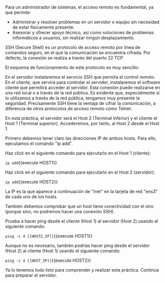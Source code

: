 Para un administrador de sistemas, el acceso remoto es fundamental, ya que permite:

* Administrar y resolver problemas en un servidor o equipo sin necesidad de estar físicamente presente.
* Asesorar y ofrecer apoyo técnico, así como soluciones de problemas informáticos a usuarios, sin realizar ningún desplazamiento.

SSH (Secure Shell) es un protocolo de acceso remoto por línea de comandos seguro, en el que la comunicación se encuentra cifrada. Por defecto, la conexión se realiza a través del puerto 22 TCP.

El esquema de funcionamiento de este protocolo es muy sencillo:

En el servidor instalaremos el servicio SSH que permita el control remoto. En el cliente, que servirá para controlar el servidor, instalaremos el software cliente que permitirá acceder al servidor. Esta conexión puede realizarse en una red local o a través de la red pública. Es evidente que, especialmente si lo utilizamos a través de la red pública, tengamos muy presente la seguridad. Precisamente SSH tiene la ventaja de cifrar la comunicación, a diferencia de otros protocolos de acceso remoto como Telnet.

En esta práctica, el servidor será el Host 2 (Terminal inferior) y el cliente el Host 1 (Terminal superior). Accederemos, por tanto, al Host 2 desde el Host 1.

Primero debemos tener claro las direcciones IP de ambos hosts. Para ello, ejecutamos el comando "ip add".

Haz click en el siguiente comando para ejecutarlo en el Host 1 (cliente):

`ip add`{{execute HOST1}}

Haz click en el siguiente comando para ejecutarlo en el Host 2 (servidor):

`ip add`{{execute HOST2}}

La IP es la que aparece a continuación de "inet" en la tarjeta de red "ens3" de cada uno de los hosts.

También debemos comprobar que un host tiene conectividad con el otro (porque sino, no podremos hacer una conexión SSH).

Prueba a hacer ping desde el cliente (Host 1) al servidor (Host 2) usando el siguiente comando:

`ping -c 4 [[HOST2_IP]]`{{execute HOST1}}

Aunque no es necesario, también podrías hacer ping desde el servidor (Host 2) al cliente (Host 1) usando el siguiente comando:

`ping -c 4 [[HOST_IP]]`{{execute HOST2}}

Ya lo tenemos todo listo para comprender y realizar esta práctica. Continúa para preparar el servidor.